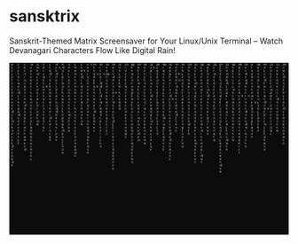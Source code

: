 # sansktrix
Sanskrit-Themed Matrix Screensaver for Your Linux/Unix Terminal – Watch Devanagari Characters Flow Like Digital Rain!

![Sanskrit-Themed Matrix Screensaver](screenshot.png)